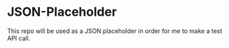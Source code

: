 # JSON-Placeholder

This repo will be used as a JSON placeholder in order for me to make a test API call.
